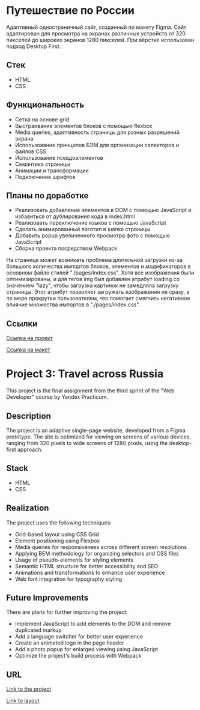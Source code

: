 # Путешествие по России

Адаптивный одностраничный сайт, созданный по макету Figma. Сайт адаптирован для просмотра на экранах различных устройств от 320 пикселей до широких экранов 1280 пикселей. При вёрстке использован подход Desktop First.

## Стек

- HTML
- CSS

## Функциональность

- Сетка на основе grid
- Выстраивание элементов блоков с помощью flexbox
- Media queries, адаптивность страницы для разных разрешений экрана
- Использование принципов БЭМ для организации селекторов и файлов CSS
- Использование псевдоэлементов
- Семантика страницы
- Анимации и трансформации
- Подключение шрифтов

## Планы по доработке

- Реализовать добавление элементов в DOM с помощью JavaScript и избавиться от дублирования кода в index.html
- Реализовать переключение языков с помощью JavaScript
- Сделать анимированный логотип в шапке страницы
- Добавить popup увеличенного просмотра фото с помощью JavaScript
- Сборка проекта посредством Webpack

На странице может возникать проблема длительной загрузки из-за большого количества импортов блоков, элементов и модификаторов в основном файле стилей "./pages/index.css". Хотя все изображения были оптимизированы, и для тегов img был добавлен атрибут loading со значением "lazy", чтобы загрузка картинок не замедляла загрузку страницы. Этот атрибут позволяет загружать изображения не сразу, а по мере прокрутки пользователем, что помогает смягчить негативное влияние множества импортов в "./pages/index.css".

## Ссылки 

[Ссылка на проект](https://kparfenovv.github.io/project_russian-travel/)

[Ссылка на макет](https://www.figma.com/file/wd3QNOEPKhAZsrv9QhrZRE/Sprint-3_-Russia-_-desktop-%2B-mobile?type=design&node-id=28503%3A0&mode=design&t=jH9hbcnmjp79aXMw-1)



# Project 3: Travel across Russia

This project is the final assignment from the third sprint of the "Web Developer" course by Yandex Practicum.

## Description

The project is an adaptive single-page website, developed from a Figma prototype. The site is optimized for viewing on screens of various devices, ranging from 320 pixels to wide screens of 1280 pixels, using the desktop-first approach.

## Stack

- HTML
- CSS

## Realization

The project uses the following techniques:

- Grid-based layout using CSS Grid
- Element positioning using Flexbox
- Media queries for responsiveness across different screen resolutions
- Applying BEM methodology for organizing selectors and CSS files
- Usage of pseudo-elements for styling elements
- Semantic HTML structure for better accessibility and SEO
- Animations and transformations to enhance user experience
- Web font integration for typography styling

## Future Improvements

There are plans for further improving the project:

- Implement JavaScript to add elements to the DOM and remove duplicated markup
- Add a language switcher for better user experience
- Create an animated logo in the page header
- Add a photo popup for enlarged viewing using JavaScript
- Optimize the project's build process with Webpack

## URL

[Link to the project](https://kparfenovv.github.io/project_russian-travel/)

[Link to layout](https://www.figma.com/file/wd3QNOEPKhAZsrv9QhrZRE/Sprint-3_-Russia-_-desktop-%2B-mobile?type=design&node-id=28503%3A0&mode=design&t=jH9hbcnmjp79aXMw-1)

